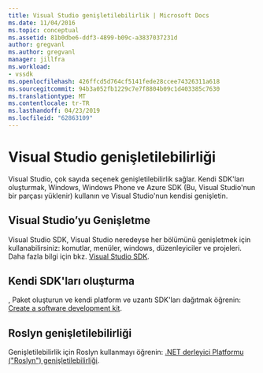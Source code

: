 ```yaml
---
title: Visual Studio genişletilebilirlik | Microsoft Docs
ms.date: 11/04/2016
ms.topic: conceptual
ms.assetid: 81b0dbe6-ddf3-4899-b09c-a3837037231d
author: gregvanl
ms.author: gregvanl
manager: jillfra
ms.workload:
- vssdk
ms.openlocfilehash: 426ffcd5d764cf5141fede28ccee74326311a618
ms.sourcegitcommit: 94b3a052fb1229c7e7f8804b09c1d403385c7630
ms.translationtype: MT
ms.contentlocale: tr-TR
ms.lasthandoff: 04/23/2019
ms.locfileid: "62863109"
---
```

# <a name="extensibility-in-visual-studio"></a>Visual Studio genişletilebilirliği
Visual Studio, çok sayıda seçenek genişletilebilirlik sağlar. Kendi SDK'ları oluşturmak, Windows, Windows Phone ve Azure SDK (Bu, Visual Studio'nun bir parçası yüklenir) kullanın ve Visual Studio'nun kendisi genişletin.

## <a name="extend-visual-studio"></a>Visual Studio’yu Genişletme
 Visual Studio SDK, Visual Studio neredeyse her bölümünü genişletmek için kullanabilirsiniz: komutlar, menüler, windows, düzenleyiciler ve projeleri. Daha fazla bilgi için bkz. [Visual Studio SDK](../extensibility/visual-studio-sdk.md).

## <a name="create-your-own-sdks"></a>Kendi SDK'ları oluşturma
 , Paket oluşturun ve kendi platform ve uzantı SDK'ları dağıtmak öğrenin: [Create a software development kit](../extensibility/creating-a-software-development-kit.md).

## <a name="roslyn-extensibility"></a>Roslyn genişletilebilirliği
 Genişletilebilirlik için Roslyn kullanmayı öğrenin: [.NET derleyici Platformu ("Roslyn") genişletilebilirliği](../extensibility/dotnet-compiler-platform-roslyn-extensibility.md).